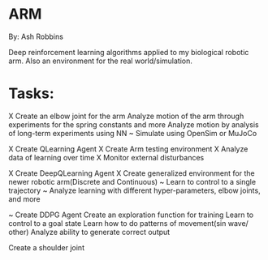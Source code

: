 # ARM
By: Ash Robbins

Deep reinforcement learning algorithms applied to my biological robotic arm. Also an environment for the real world/simulation.

# Tasks:

X Create an elbow joint for the arm
Analyze motion of the arm through experiments for the spring constants and more
Analyze motion by analysis of long-term experiments using NN
~ Simulate using OpenSim or MuJoCo

X Create QLearning Agent
X Create Arm testing environment
X Analyze data of learning over time
X Monitor external disturbances

X Create DeepQLearning Agent
X Create generalized environment for the newer robotic arm(Discrete and Continuous)
~ Learn to control to a single trajectory
~ Analyze learning with different hyper-parameters, elbow joints, and more


~ Create DDPG Agent
Create an exploration function for training
Learn to control to a goal state
Learn how to do patterns of movement(sin wave/ other)
Analyze ability to generate correct output

Create a shoulder joint
